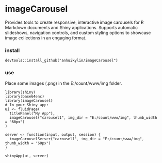 # imageCarousel
Provides tools to create responsive, interactive image carousels      for R Markdown documents and Shiny applications. Supports automatic      slideshows, navigation controls, and custom styling options to showcase      image collections in an engaging format.

### install
```
devtools::install_github("anhuikylin/imageCarousel")
```

### use
Place some images (.png) in the E:/count/www/img folder.
```
library(shiny)
library(base64enc)
library(imageCarousel)
# In your Shiny app:
ui <- fluidPage(
  titlePanel("My App"),
  imageCarousel("carousel1", img_dir = "E:/count/www/img", thumb_width = "60px")
)

server <- function(input, output, session) {
  imageCarouselServer("carousel1", img_dir = "E:/count/www/img", thumb_width = "60px")
}

shinyApp(ui, server)

```
